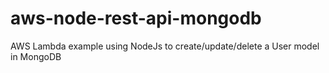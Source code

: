 # aws-node-rest-api-mongodb
AWS Lambda example using NodeJs to create/update/delete a User model in MongoDB
